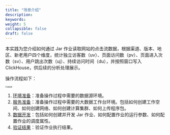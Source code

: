 ```yaml
---
title: "场景介绍"
description:  
keywords: 
weight: 5
collapsible: false
draft: false
---
```


本实践为您介绍如何通过 Jar 作业读取网站的点击流数据，根据渠道、版本、地区、新老用户四个维度，统计独立访客数（uv）、页面访问数（pv）、页面进入次数（sv）、用户跳出次数（uj）、持续访问时间（du），并按照窗口写入 ClickHouse，供后续的分析处理展示。

操作流程如下：

<img src="/bigdata/dataomnis/_images/process_practice02.png" alt="实践流程" style="zoom:30%;" />

1. [环境准备](../prepare01)：准备操作过程中需要的数据源环境。
2. [服务准备](../prepare02)：准备操作过程中需要的大数据工作台环境。包括如何创建工作空间、如何创建网络、如何创建计算集群、如何上传程序包。
3. [数据开发](../data_process)：包括如何创建并开发 Jar 作业、如何配置作业的运行参数、如何配置作业的调度属性。
4. [验证结果](../verify)：验证作业执行结果。